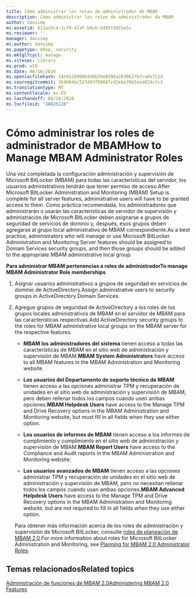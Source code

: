 ```yaml
---
title: Cómo administrar los roles de administrador de MBAM
description: Cómo administrar los roles de administrador de MBAM
author: dansimp
ms.assetid: 813ac0c4-3cf9-47af-b4cb-9395fd915e5c
ms.reviewer: ''
manager: dansimp
ms.author: dansimp
ms.pagetype: mdop, security
ms.mktglfcycl: manage
ms.sitesec: library
ms.prod: w10
ms.date: 06/16/2016
ms.openlocfilehash: 14e9128904b448b20e0596a2630627b7ca8e711d
ms.sourcegitcommit: 354664bc527d93f80687cd2eba70d1eea024c7c3
ms.translationtype: MT
ms.contentlocale: es-ES
ms.lasthandoff: 06/26/2020
ms.locfileid: "10825120"
---
```

# <span data-ttu-id="92061-103">Cómo administrar los roles de administrador de MBAM</span><span class="sxs-lookup"><span data-stu-id="92061-103">How to Manage MBAM Administrator Roles</span></span>


<span data-ttu-id="92061-104">Una vez completada la configuración administración y supervisión de Microsoft BitLocker (MBAM) para todas las características del servidor, los usuarios administrativos tendrán que tener permiso de acceso.</span><span class="sxs-lookup"><span data-stu-id="92061-104">After Microsoft BitLocker Administration and Monitoring (MBAM) Setup is complete for all server features, administrative users will have to be granted access to them.</span></span> <span data-ttu-id="92061-105">Como práctica recomendada, los administradores que administrarán o usarán las características de servidor de supervisión y administración de Microsoft BitLocker deben asignarse a grupos de seguridad de servicios de dominio y, después, esos grupos deben agregarse al grupo local administrativo de MBAM correspondiente.</span><span class="sxs-lookup"><span data-stu-id="92061-105">As a best practice, administrators who will manage or use Microsoft BitLocker Administration and Monitoring Server features should be assigned to Domain Services security groups, and then those groups should be added to the appropriate MBAM administrative local group.</span></span>

**<span data-ttu-id="92061-106">Para administrar MBAM pertenencias a roles de administrador</span><span class="sxs-lookup"><span data-stu-id="92061-106">To manage MBAM Administrator Role memberships</span></span>**

1.  <span data-ttu-id="92061-107">Asignar usuarios administrativos a grupos de seguridad en servicios de dominio de ActiveDirectory.</span><span class="sxs-lookup"><span data-stu-id="92061-107">Assign administrative users to security groups in ActiveDirectory Domain Services.</span></span>

2.  <span data-ttu-id="92061-108">Agregue grupos de seguridad de ActiveDirectory a los roles de los grupos locales administrativos de MBAM en el servidor de MBAM para las características respectivas.</span><span class="sxs-lookup"><span data-stu-id="92061-108">Add ActiveDirectory security groups to the roles for MBAM administrative local groups on the MBAM server for the respective features.</span></span>

    -   <span data-ttu-id="92061-109">**MBAM los administradores del sistema** tienen acceso a todas las características de MBAM en el sitio web de administración y supervisión de MBAM.</span><span class="sxs-lookup"><span data-stu-id="92061-109">**MBAM System Administrators** have access to all MBAM features in the MBAM Administration and Monitoring website.</span></span>

    -   <span data-ttu-id="92061-110">**Los usuarios del Departamento de soporte técnico de MBAM** tienen acceso a las opciones administrar TPM y recuperación de unidades en el sitio web de administración y supervisión de MBAM, pero deben rellenar todos los campos cuando usen ambas opciones.</span><span class="sxs-lookup"><span data-stu-id="92061-110">**MBAM Helpdesk Users** have access to the Manage TPM and Drive Recovery options in the MBAM Administration and Monitoring website, but must fill in all fields when they use either option.</span></span>

    -   <span data-ttu-id="92061-111">**Los usuarios de informes de MBAM** tienen acceso a los informes de cumplimiento y cumplimiento en el sitio web de administración y supervisión de MBAM.</span><span class="sxs-lookup"><span data-stu-id="92061-111">**MBAM Report Users** have access to the Compliance and Audit reports in the MBAM Administration and Monitoring website.</span></span>

    -   <span data-ttu-id="92061-112">**Los usuarios avanzados de MBAM** tienen acceso a las opciones administrar TPM y recuperación de unidades en el sitio web de administración y supervisión de MBAM, pero no necesitan rellenar todos los campos cuando usan ambas opciones.</span><span class="sxs-lookup"><span data-stu-id="92061-112">**MBAM Advanced Helpdesk Users** have access to the Manage TPM and Drive Recovery options in the MBAM Administration and Monitoring website, but are not required to fill in all fields when they use either option.</span></span>

    <span data-ttu-id="92061-113">Para obtener más información acerca de los roles de administración y supervisión de Microsoft BitLocker, consulte [roles de planeación de MBAM 2,0](planning-for-mbam-20-administrator-roles-mbam-2.md).</span><span class="sxs-lookup"><span data-stu-id="92061-113">For more information about roles for Microsoft BitLocker Administration and Monitoring, see [Planning for MBAM 2.0 Administrator Roles](planning-for-mbam-20-administrator-roles-mbam-2.md).</span></span>

## <span data-ttu-id="92061-114">Temas relacionados</span><span class="sxs-lookup"><span data-stu-id="92061-114">Related topics</span></span>


[<span data-ttu-id="92061-115">Administración de funciones de MBAM 2.0</span><span class="sxs-lookup"><span data-stu-id="92061-115">Administering MBAM 2.0 Features</span></span>](administering-mbam-20-features-mbam-2.md)

 

 





